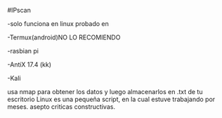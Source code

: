 #IPscan

-solo funciona en linux probado en


-Termux(android)NO LO RECOMIENDO

-rasbian pi

-AntiX 17.4 (kk)


-Kali 

usa nmap para obtener los datos y luego almacenarlos en .txt de tu escritorio Linux
es una pequeña script, en la cual estuve trabajando por meses. asepto criticas constructivas.


